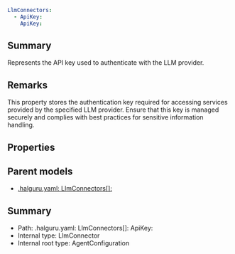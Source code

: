 <!--
title: ApiKey
version: 1.0.0+62a79eb7c455dc244ea9db083fc0bfdac5d67dd0
generated: true
date: 2025-03-29T15:15:58Z
node: This file is generated by the command-line program: `halguru manual --generate-docs`
-->


```yaml
LlmConnectors:
  - ApiKey:
    ApiKey:
```

## Summary

Represents the API key used to authenticate with the LLM provider.

## Remarks

This property stores the authentication key required for accessing services provided by the
specified LLM provider. Ensure that this key is managed securely and complies with best practices
for sensitive information handling.

## Properties


## Parent models

* [.halguru.yaml: LlmConnectors[]:]((halguru)-llmconnectors-list.md)
## Summary

* Path: .halguru.yaml: LlmConnectors[]: ApiKey:
* Internal type: LlmConnector
* Internal root type: AgentConfiguration
